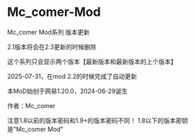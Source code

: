 # Mc_comer-Mod



Mc_comer Mod系列 版本更新



2.1版本将会在2.3更新的时候删除



这个系列只会显示两个版本【最新版本和最新版本的上个版本】



2025-07-31，在mod 2.2的时候完成了自动更新



本MoD始创于网易1.20.0，2024-06-29诞生



作者：Mc_comer



注意1.8以前的版本密码和1.9+的版本密码不同！
1.8以下的版本密钥是"Mc_comer Mod"
